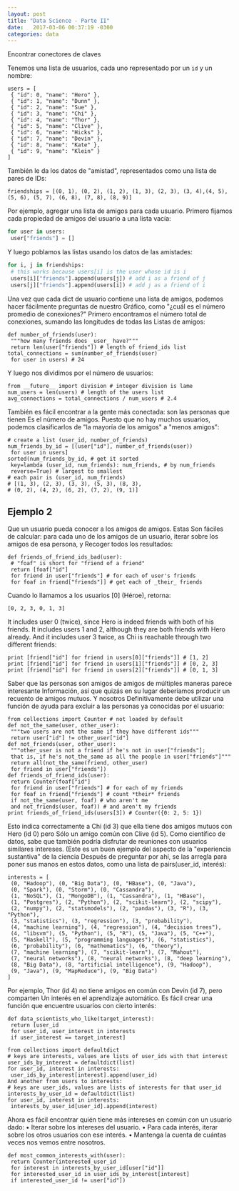 ```yaml
---
layout: post
title: "Data Science - Parte II"
date:   2017-03-06 00:37:19 -0300
categories: data
---
```


Encontrar conectores de claves

Tenemos una lista de usuarios, cada uno representado por un ```id``` y un nombre:

```
users = [
 { "id": 0, "name": "Hero" },
 { "id": 1, "name": "Dunn" },
 { "id": 2, "name": "Sue" },
 { "id": 3, "name": "Chi" },
 { "id": 4, "name": "Thor" },
 { "id": 5, "name": "Clive" },
 { "id": 6, "name": "Hicks" },
 { "id": 7, "name": "Devin" },
 { "id": 8, "name": "Kate" },
 { "id": 9, "name": "Klein" }
]
```

También le da los datos de "amistad", representados como una lista de pares de IDs:

```
friendships = [(0, 1), (0, 2), (1, 2), (1, 3), (2, 3), (3, 4),(4, 5), (5, 6), (5, 7), (6, 8), (7, 8), (8, 9)]
```

Por ejemplo, agregar una lista de amigos para cada usuario. 
Primero fijamos cada propiedad de amigos del usuario a una lista vacía:

```python
for user in users:
 user["friends"] = []
```

Y luego poblamos las listas usando los datos de las amistades:

```python
for i, j in friendships:
 # this works because users[i] is the user whose id is i
 users[i]["friends"].append(users[j]) # add i as a friend of j
 users[j]["friends"].append(users[i]) # add j as a friend of i
```

Una vez que cada dict de usuario contiene una lista de amigos, podemos hacer fácilmente preguntas de nuestro
Gráfico, como "¿cuál es el número promedio de conexiones?"
Primero encontramos el número total de conexiones, sumando las longitudes de todas las
Listas de amigos:

```
def number_of_friends(user):
 """how many friends does _user_ have?"""
 return len(user["friends"]) # length of friend_ids list
total_connections = sum(number_of_friends(user)
 for user in users) # 24
```

Y luego nos dividimos por el número de usuarios:

```
from __future__ import division # integer division is lame
num_users = len(users) # length of the users list
avg_connections = total_connections / num_users # 2.4
```

También es fácil encontrar a la gente más conectada: son las personas que tienen
Es el número de amigos.
Puesto que no hay muchos usuarios, podemos clasificarlos de "la mayoría de los amigos" a "menos
amigos":

```
# create a list (user_id, number_of_friends)
num_friends_by_id = [(user["id"], number_of_friends(user))
 for user in users]
sorted(num_friends_by_id, # get it sorted
 key=lambda (user_id, num_friends): num_friends, # by num_friends
 reverse=True) # largest to smallest
# each pair is (user_id, num_friends)
# [(1, 3), (2, 3), (3, 3), (5, 3), (8, 3),
# (0, 2), (4, 2), (6, 2), (7, 2), (9, 1)]
```


## Ejemplo 2

Que un usuario pueda conocer a los amigos de amigos. Estas
Son fáciles de calcular: para cada uno de los amigos de un usuario, iterar sobre los amigos de esa persona, y
Recoger todos los resultados:

```
def friends_of_friend_ids_bad(user):
 # "foaf" is short for "friend of a friend"
 return [foaf["id"]
 for friend in user["friends"] # for each of user's friends
 for foaf in friend["friends"]] # get each of _their_ friends
```

Cuando lo llamamos a los usuarios [0] (Héroe), retorna:

```
[0, 2, 3, 0, 1, 3]
```

It includes user 0 (twice), since Hero is indeed friends with both of his friends. It
includes users 1 and 2, although they are both friends with Hero already. And it
includes user 3 twice, as Chi is reachable through two different friends:

```
print [friend["id"] for friend in users[0]["friends"]] # [1, 2]
print [friend["id"] for friend in users[1]["friends"]] # [0, 2, 3]
print [friend["id"] for friend in users[2]["friends"]] # [0, 1, 3]
```

Saber que las personas son amigos de amigos de múltiples maneras parece interesante
Información, así que quizás en su lugar deberíamos producir un recuento de amigos mutuos. Y nosotros
Definitivamente debe utilizar una función de ayuda para excluir a las personas ya conocidas por el usuario:

```
from collections import Counter # not loaded by default
def not_the_same(user, other_user):
 """two users are not the same if they have different ids"""
 return user["id"] != other_user["id"]
def not_friends(user, other_user):
 """other_user is not a friend if he's not in user["friends"];
 that is, if he's not_the_same as all the people in user["friends"]"""
 return all(not_the_same(friend, other_user)
 for friend in user["friends"])
def friends_of_friend_ids(user):
 return Counter(foaf["id"]
 for friend in user["friends"] # for each of my friends
 for foaf in friend["friends"] # count *their* friends
 if not_the_same(user, foaf) # who aren't me
 and not_friends(user, foaf)) # and aren't my friends
print friends_of_friend_ids(users[3]) # Counter({0: 2, 5: 1})
```

Esto indica correctamente a Chi (id 3) que ella tiene dos amigos mutuos con Hero (id 0) pero
Sólo un amigo común con Clive (id 5).
Como científico de datos, sabe que también podría disfrutar de reuniones con usuarios similares
intereses. (Este es un buen ejemplo del aspecto de la "experiencia sustantiva" de la ciencia
Después de preguntar por ahí, se las arregla para poner sus manos en estos datos, como una lista de
pairs(user_id, interés):

```
interests = [
 (0, "Hadoop"), (0, "Big Data"), (0, "HBase"), (0, "Java"),
 (0, "Spark"), (0, "Storm"), (0, "Cassandra"),
 (1, "NoSQL"), (1, "MongoDB"), (1, "Cassandra"), (1, "HBase"),
 (1, "Postgres"), (2, "Python"), (2, "scikit-learn"), (2, "scipy"),
 (2, "numpy"), (2, "statsmodels"), (2, "pandas"), (3, "R"), (3, "Python"),
 (3, "statistics"), (3, "regression"), (3, "probability"),
 (4, "machine learning"), (4, "regression"), (4, "decision trees"),
 (4, "libsvm"), (5, "Python"), (5, "R"), (5, "Java"), (5, "C++"),
 (5, "Haskell"), (5, "programming languages"), (6, "statistics"),
 (6, "probability"), (6, "mathematics"), (6, "theory"),
 (7, "machine learning"), (7, "scikit-learn"), (7, "Mahout"),
 (7, "neural networks"), (8, "neural networks"), (8, "deep learning"),
 (8, "Big Data"), (8, "artificial intelligence"), (9, "Hadoop"),
 (9, "Java"), (9, "MapReduce"), (9, "Big Data")
]
```

Por ejemplo, Thor (id 4) no tiene amigos en común con Devin (id 7), pero comparten
Un interés en el aprendizaje automático.
Es fácil crear una función que encuentre usuarios con cierto interés:

```
def data_scientists_who_like(target_interest):
 return [user_id
 for user_id, user_interest in interests
 if user_interest == target_interest]
```

```
from collections import defaultdict
# keys are interests, values are lists of user_ids with that interest
user_ids_by_interest = defaultdict(list)
for user_id, interest in interests:
 user_ids_by_interest[interest].append(user_id)
And another from users to interests:
# keys are user_ids, values are lists of interests for that user_id
interests_by_user_id = defaultdict(list)
for user_id, interest in interests:
 interests_by_user_id[user_id].append(interest)

```

Ahora es fácil encontrar quién tiene más intereses en común con un usuario dado:
• Iterar sobre los intereses del usuario.
• Para cada interés, iterar sobre los otros usuarios con ese interés.
• Mantenga la cuenta de cuántas veces nos vemos entre nosotros.

```
def most_common_interests_with(user):
 return Counter(interested_user_id
 for interest in interests_by_user_id[user["id"]]
 for interested_user_id in user_ids_by_interest[interest]
 if interested_user_id != user["id"])
```













